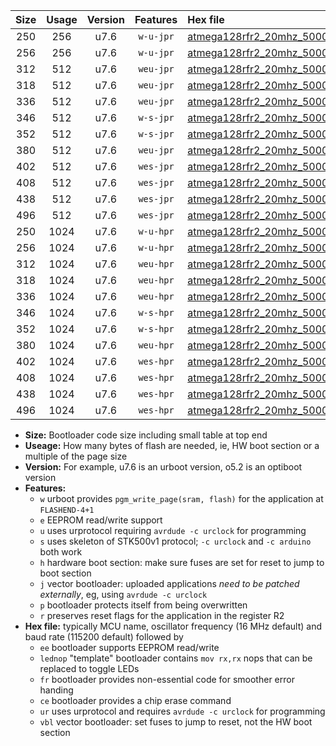|Size|Usage|Version|Features|Hex file|
|:-:|:-:|:-:|:-:|:--|
|250|256|u7.6|`w-u-jpr`|[atmega128rfr2_20mhz_500000bps_ur_vbl.hex](https://raw.githubusercontent.com/stefanrueger/urboot/main//atmega128rfr2_20mhz_500000bps_ur_vbl.hex)|
|256|256|u7.6|`w-u-jpr`|[atmega128rfr2_20mhz_500000bps_lednop_ur_vbl.hex](https://raw.githubusercontent.com/stefanrueger/urboot/main//atmega128rfr2_20mhz_500000bps_lednop_ur_vbl.hex)|
|312|512|u7.6|`weu-jpr`|[atmega128rfr2_20mhz_500000bps_ee_ur_vbl.hex](https://raw.githubusercontent.com/stefanrueger/urboot/main//atmega128rfr2_20mhz_500000bps_ee_ur_vbl.hex)|
|318|512|u7.6|`weu-jpr`|[atmega128rfr2_20mhz_500000bps_ee_lednop_ur_vbl.hex](https://raw.githubusercontent.com/stefanrueger/urboot/main//atmega128rfr2_20mhz_500000bps_ee_lednop_ur_vbl.hex)|
|336|512|u7.6|`weu-jpr`|[atmega128rfr2_20mhz_500000bps_ee_lednop_fr_ur_vbl.hex](https://raw.githubusercontent.com/stefanrueger/urboot/main//atmega128rfr2_20mhz_500000bps_ee_lednop_fr_ur_vbl.hex)|
|346|512|u7.6|`w-s-jpr`|[atmega128rfr2_20mhz_500000bps_vbl.hex](https://raw.githubusercontent.com/stefanrueger/urboot/main//atmega128rfr2_20mhz_500000bps_vbl.hex)|
|352|512|u7.6|`w-s-jpr`|[atmega128rfr2_20mhz_500000bps_lednop_vbl.hex](https://raw.githubusercontent.com/stefanrueger/urboot/main//atmega128rfr2_20mhz_500000bps_lednop_vbl.hex)|
|380|512|u7.6|`weu-jpr`|[atmega128rfr2_20mhz_500000bps_ee_lednop_fr_ce_ur_vbl.hex](https://raw.githubusercontent.com/stefanrueger/urboot/main//atmega128rfr2_20mhz_500000bps_ee_lednop_fr_ce_ur_vbl.hex)|
|402|512|u7.6|`wes-jpr`|[atmega128rfr2_20mhz_500000bps_ee_vbl.hex](https://raw.githubusercontent.com/stefanrueger/urboot/main//atmega128rfr2_20mhz_500000bps_ee_vbl.hex)|
|408|512|u7.6|`wes-jpr`|[atmega128rfr2_20mhz_500000bps_ee_lednop_vbl.hex](https://raw.githubusercontent.com/stefanrueger/urboot/main//atmega128rfr2_20mhz_500000bps_ee_lednop_vbl.hex)|
|438|512|u7.6|`wes-jpr`|[atmega128rfr2_20mhz_500000bps_ee_lednop_fr_vbl.hex](https://raw.githubusercontent.com/stefanrueger/urboot/main//atmega128rfr2_20mhz_500000bps_ee_lednop_fr_vbl.hex)|
|496|512|u7.6|`wes-jpr`|[atmega128rfr2_20mhz_500000bps_ee_lednop_fr_ce_vbl.hex](https://raw.githubusercontent.com/stefanrueger/urboot/main//atmega128rfr2_20mhz_500000bps_ee_lednop_fr_ce_vbl.hex)|
|250|1024|u7.6|`w-u-hpr`|[atmega128rfr2_20mhz_500000bps_ur.hex](https://raw.githubusercontent.com/stefanrueger/urboot/main//atmega128rfr2_20mhz_500000bps_ur.hex)|
|256|1024|u7.6|`w-u-hpr`|[atmega128rfr2_20mhz_500000bps_lednop_ur.hex](https://raw.githubusercontent.com/stefanrueger/urboot/main//atmega128rfr2_20mhz_500000bps_lednop_ur.hex)|
|312|1024|u7.6|`weu-hpr`|[atmega128rfr2_20mhz_500000bps_ee_ur.hex](https://raw.githubusercontent.com/stefanrueger/urboot/main//atmega128rfr2_20mhz_500000bps_ee_ur.hex)|
|318|1024|u7.6|`weu-hpr`|[atmega128rfr2_20mhz_500000bps_ee_lednop_ur.hex](https://raw.githubusercontent.com/stefanrueger/urboot/main//atmega128rfr2_20mhz_500000bps_ee_lednop_ur.hex)|
|336|1024|u7.6|`weu-hpr`|[atmega128rfr2_20mhz_500000bps_ee_lednop_fr_ur.hex](https://raw.githubusercontent.com/stefanrueger/urboot/main//atmega128rfr2_20mhz_500000bps_ee_lednop_fr_ur.hex)|
|346|1024|u7.6|`w-s-hpr`|[atmega128rfr2_20mhz_500000bps.hex](https://raw.githubusercontent.com/stefanrueger/urboot/main//atmega128rfr2_20mhz_500000bps.hex)|
|352|1024|u7.6|`w-s-hpr`|[atmega128rfr2_20mhz_500000bps_lednop.hex](https://raw.githubusercontent.com/stefanrueger/urboot/main//atmega128rfr2_20mhz_500000bps_lednop.hex)|
|380|1024|u7.6|`weu-hpr`|[atmega128rfr2_20mhz_500000bps_ee_lednop_fr_ce_ur.hex](https://raw.githubusercontent.com/stefanrueger/urboot/main//atmega128rfr2_20mhz_500000bps_ee_lednop_fr_ce_ur.hex)|
|402|1024|u7.6|`wes-hpr`|[atmega128rfr2_20mhz_500000bps_ee.hex](https://raw.githubusercontent.com/stefanrueger/urboot/main//atmega128rfr2_20mhz_500000bps_ee.hex)|
|408|1024|u7.6|`wes-hpr`|[atmega128rfr2_20mhz_500000bps_ee_lednop.hex](https://raw.githubusercontent.com/stefanrueger/urboot/main//atmega128rfr2_20mhz_500000bps_ee_lednop.hex)|
|438|1024|u7.6|`wes-hpr`|[atmega128rfr2_20mhz_500000bps_ee_lednop_fr.hex](https://raw.githubusercontent.com/stefanrueger/urboot/main//atmega128rfr2_20mhz_500000bps_ee_lednop_fr.hex)|
|496|1024|u7.6|`wes-hpr`|[atmega128rfr2_20mhz_500000bps_ee_lednop_fr_ce.hex](https://raw.githubusercontent.com/stefanrueger/urboot/main//atmega128rfr2_20mhz_500000bps_ee_lednop_fr_ce.hex)|

- **Size:** Bootloader code size including small table at top end
- **Useage:** How many bytes of flash are needed, ie, HW boot section or a multiple of the page size
- **Version:** For example, u7.6 is an urboot version, o5.2 is an optiboot version
- **Features:**
  + `w` urboot provides `pgm_write_page(sram, flash)` for the application at `FLASHEND-4+1`
  + `e` EEPROM read/write support
  + `u` uses urprotocol requiring `avrdude -c urclock` for programming
  + `s` uses skeleton of STK500v1 protocol; `-c urclock` and `-c arduino` both work
  + `h` hardware boot section: make sure fuses are set for reset to jump to boot section
  + `j` vector bootloader: uploaded applications *need to be patched externally*, eg, using `avrdude -c urclock`
  + `p` bootloader protects itself from being overwritten
  + `r` preserves reset flags for the application in the register R2
- **Hex file:** typically MCU name, oscillator frequency (16 MHz default) and baud rate (115200 default) followed by
  + `ee` bootloader supports EEPROM read/write
  + `lednop` "template" bootloader contains `mov rx,rx` nops that can be replaced to toggle LEDs
  + `fr` bootloader provides non-essential code for smoother error handing
  + `ce` bootloader provides a chip erase command
  + `ur` uses urprotocol and requires `avrdude -c urclock` for programming
  + `vbl` vector bootloader: set fuses to jump to reset, not the HW boot section
